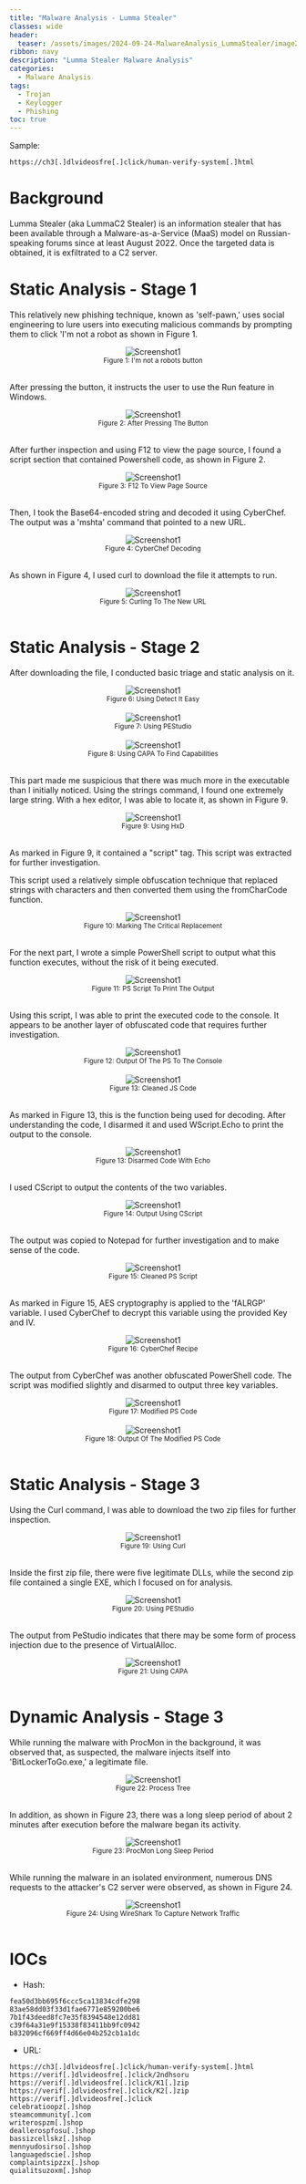 ```yaml
---
title: "Malware Analysis - Lumma Stealer"
classes: wide
header:
  teaser: /assets/images/2024-09-24-MalwareAnalysis_LummaStealer/image2.png
ribbon: navy
description: "Lumma Stealer Malware Analysis"
categories:
  - Malware Analysis
tags:
  - Trojan
  - Keylogger
  - Phishing
toc: true
---
```

Sample:
```
https://ch3[.]dlvideosfre[.]click/human-verify-system[.]html
```

# Background
Lumma Stealer (aka LummaC2 Stealer) is an information stealer that has been available through a Malware-as-a-Service (MaaS) model on Russian-speaking forums since at least August 2022.
Once the targeted data is obtained, it is exfiltrated to a C2 server.


# Static Analysis - Stage 1
This relatively new phishing technique, known as 'self-pawn,' uses social engineering to lure users into executing malicious commands by prompting them to click 'I'm not a robot as shown in Figure 1.

<div style="text-align: center;">
    <img src="/assets/images/2024-09-24-MalwareAnalysis_LummaStealer/first page.PNG" alt="Screenshot1" />
    <br>
    <sub>Figure 1: I'm not a robots button</sub>
</div>
<br>

After pressing the button, it instructs the user to use the Run feature in Windows.

<div style="text-align: center;">
    <img src="/assets/images/2024-09-24-MalwareAnalysis_LummaStealer/lures_user_to run_the_code.PNG
" alt="Screenshot1" />
    <br>
    <sub>Figure 2: After Pressing The Button</sub>
</div>
<br>

After further inspection and using F12 to view the page source, I found a script section that contained Powershell code, as shown in Figure 2.

<div style="text-align: center;">
    <img src="/assets/images/2024-09-24-MalwareAnalysis_LummaStealer/pressing f12 shows ps code.PNG" alt="Screenshot1" />
    <br>
    <sub>Figure 3: F12 To View Page Source</sub>
</div>
<br>

Then, I took the Base64-encoded string and decoded it using CyberChef. 
The output was a 'mshta' command that pointed to a new URL.

<div style="text-align: center;">
    <img src="/assets/images/2024-09-24-MalwareAnalysis_LummaStealer/decodes the base64 string shows new url.PNG" alt="Screenshot1" />
    <br>
    <sub>Figure 4: CyberChef Decoding</sub>
</div>
<br>

As shown in Figure 4, I used curl to download the file it attempts to run.

<div style="text-align: center;">
    <img src="/assets/images/2024-09-24-MalwareAnalysis_LummaStealer/downloading the new stage.PNG" alt="Screenshot1" />
    <br>
    <sub>Figure 5: Curling To The New URL</sub>
</div>
<br>

# Static Analysis - Stage 2

After downloading the file, I conducted basic triage and static analysis on it.

<div style="text-align: center;">
    <img src="/assets/images/2024-09-24-MalwareAnalysis_LummaStealer/DIE on outbin.PNG" alt="Screenshot1" />
    <br>
    <sub>Figure 6: Using Detect It Easy</sub>
</div>
<br>

<div style="text-align: center;">
    <img src="/assets/images/2024-09-24-MalwareAnalysis_LummaStealer/pestudio keylogger functions.PNG" alt="Screenshot1" />
    <br>
    <sub>Figure 7: Using PEStudio</sub>
</div>
<br>

<div style="text-align: center;">
    <img src="/assets/images/2024-09-24-MalwareAnalysis_LummaStealer/capa on outbin.PNG" alt="Screenshot1" />
    <br>
    <sub>Figure 8: Using CAPA To Find Capabilities</sub>
</div>
<br>

This part made me suspicious that there was much more in the executable than I initially noticed. Using the strings command, I found one extremely large string. 
With a hex editor, I was able to locate it, as shown in Figure 9. 

<div style="text-align: center;">
    <img src="/assets/images/2024-09-24-MalwareAnalysis_LummaStealer/using hxd we can see script tag.PNG" alt="Screenshot1" />
    <br>
    <sub>Figure 9: Using HxD</sub>
</div>
<br>

As marked in Figure 9, it contained a "script" tag. 
This script was extracted for further investigation.

This script used a relatively simple obfuscation technique that replaced strings with characters and then converted them using the fromCharCode function.

<div style="text-align: center;">
    <img src="/assets/images/2024-09-24-MalwareAnalysis_LummaStealer/seeing the script in notepad.PNG" alt="Screenshot1" />
    <br>
    <sub>Figure 10: Marking The Critical Replacement</sub>
</div>
<br>

For the next part, I wrote a simple PowerShell script to output what this function executes, without the risk of it being executed.

<div style="text-align: center;">
    <img src="/assets/images/2024-09-24-MalwareAnalysis_LummaStealer/After cleaning the script - get the output using ps.PNG" alt="Screenshot1" />
    <br>
    <sub>Figure 11: PS Script To Print The Output</sub>
</div>
<br>

Using this script, I was able to print the executed code to the console. 
It appears to be another layer of obfuscated code that requires further investigation.

<div style="text-align: center;">
    <img src="/assets/images/2024-09-24-MalwareAnalysis_LummaStealer/print output using powershell.PNG" alt="Screenshot1" />
    <br>
    <sub>Figure 12: Output Of The PS To The Console</sub>
</div>
<br>

<div style="text-align: center;">
    <img src="/assets/images/2024-09-24-MalwareAnalysis_LummaStealer/After cleaning js code.PNG" alt="Screenshot1" />
    <br>
    <sub>Figure 13: Cleaned JS Code</sub>
</div>
<br>

As marked in Figure 13, this is the function being used for decoding.
After understanding the code, I disarmed it and used WScript.Echo to print the output to the console.

<div style="text-align: center;">
    <img src="/assets/images/2024-09-24-MalwareAnalysis_LummaStealer/disarming the code and output the content.PNG" alt="Screenshot1" />
    <br>
    <sub>Figure 13: Disarmed Code With Echo</sub>
</div>
<br>

I used CScript to output the contents of the two variables.

<div style="text-align: center;">
    <img src="/assets/images/2024-09-24-MalwareAnalysis_LummaStealer/using cscript to output the js deobfuscated.PNG" alt="Screenshot1" />
    <br>
    <sub>Figure 14: Output Using CScript</sub>
</div>
<br>

The output was copied to Notepad for further investigation and to make sense of the code.

<div style="text-align: center;">
    <img src="/assets/images/2024-09-24-MalwareAnalysis_LummaStealer/after cleaning ps script outputed from js.PNG" alt="Screenshot1" />
    <br>
    <sub>Figure 15: Cleaned PS Script</sub>
</div>
<br>

As marked in Figure 15, AES cryptography is applied to the 'fALRGP' variable.
I used CyberChef to decrypt this variable using the provided Key and IV.

<div style="text-align: center;">
    <img src="/assets/images/2024-09-24-MalwareAnalysis_LummaStealer/using cyberchef with aes decrypt on the ps.PNG" alt="Screenshot1" />
    <br>
    <sub>Figure 16: CyberChef Recipe</sub>
</div>
<br>

The output from CyberChef was another obfuscated PowerShell code.
The script was modified slightly and disarmed to output three key variables.

<div style="text-align: center;">
    <img src="/assets/images/2024-09-24-MalwareAnalysis_LummaStealer/inside the ps was important function - took it and output the deob.PNG" alt="Screenshot1" />
    <br>
    <sub>Figure 17: Modified PS Code</sub>
</div>
<br>

<div style="text-align: center;">
    <img src="/assets/images/2024-09-24-MalwareAnalysis_LummaStealer/output of the deob of the ps outputs 2 zip files.PNG" alt="Screenshot1" />
    <br>
    <sub>Figure 18: Output Of The Modified PS Code</sub>
</div>
<br>

# Static Analysis - Stage 3

Using the Curl command, I was able to download the two zip files for further inspection.

<div style="text-align: center;">
    <img src="/assets/images/2024-09-24-MalwareAnalysis_LummaStealer/downloading 2 zip files using curl.PNG" alt="Screenshot1" />
    <br>
    <sub>Figure 19: Using Curl</sub>
</div>
<br>

Inside the first zip file, there were five legitimate DLLs, while the second zip file contained a single EXE, which I focused on for analysis.

<div style="text-align: center;">
    <img src="/assets/images/2024-09-24-MalwareAnalysis_LummaStealer/pestudio new exe fallged imports.PNG" alt="Screenshot1" />
    <br>
    <sub>Figure 20: Using PEStudio</sub>
</div>
<br>

The output from PeStudio indicates that there may be some form of process injection due to the presence of VirtualAlloc.

<div style="text-align: center;">
    <img src="/assets/images/2024-09-24-MalwareAnalysis_LummaStealer/capa on last exe.PNG" alt="Screenshot1" />
    <br>
    <sub>Figure 21: Using CAPA</sub>
</div>
<br>

# Dynamic Analysis - Stage 3

While running the malware with ProcMon in the background, it was observed that, as suspected, the malware injects itself into 'BitLockerToGo.exe,' a legitimate file.

<div style="text-align: center;">
    <img src="/assets/images/2024-09-24-MalwareAnalysis_LummaStealer/process tree of VectirFree.PNG" alt="Screenshot1" />
    <br>
    <sub>Figure 22: Process Tree</sub>
</div>
<br>

In addition, as shown in Figure 23, there was a long sleep period of about 2 minutes after execution before the malware began its activity.

<div style="text-align: center;">
    <img src="/assets/images/2024-09-24-MalwareAnalysis_LummaStealer/showing in proc mon there is a long sleep before it start to do something.PNG" alt="Screenshot1" />
    <br>
    <sub>Figure 23: ProcMon Long Sleep Period</sub>
</div>
<br>

While running the malware in an isolated environment, numerous DNS requests to the attacker's C2 server were observed, as shown in Figure 24.

<div style="text-align: center;">
    <img src="/assets/images/2024-09-24-MalwareAnalysis_LummaStealer/dns query to attacker.PNG" alt="Screenshot1" />
    <br>
    <sub>Figure 24: Using WireShark To Capture Network Traffic</sub>
</div>
<br>

# IOCs

- Hash:
```
fea50d3bb695f6ccc5ca13834cdfe298
83ae58dd03f33d1fae6771e859200be6
7b1f43deed8fc7e35f8394548e12dd81
c39f64a31e9f15338f83411bb9fc0942
b832096cf669ff4d66e04b252cb1a1dc
```
- URL:
```
https://ch3[.]dlvideosfre[.]click/human-verify-system[.]html
https://verif[.]dlvideosfre[.]click/2ndhsoru
https://verif[.]dlvideosfre[.]click/K1[.]zip
https://verif[.]dlvideosfre[.]click/K2[.]zip
https://verif[.]dlvideosfre[.]click
celebratioopz[.]shop
steamcommunity[.]com
writerospzm[.]shop
deallerospfosu[.]shop
bassizcellskz[.]shop
mennyudosirso[.]shop
languagedscie[.]shop
complaintsipzzx[.]shop
quialitsuzoxm[.]shop
```


